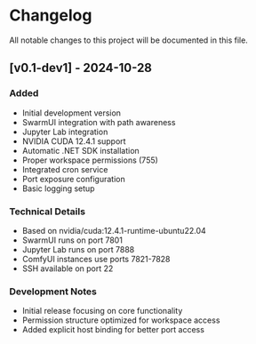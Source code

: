 # Changelog

All notable changes to this project will be documented in this file.

## [v0.1-dev1] - 2024-10-28

### Added
- Initial development version
- SwarmUI integration with path awareness
- Jupyter Lab integration
- NVIDIA CUDA 12.4.1 support
- Automatic .NET SDK installation
- Proper workspace permissions (755)
- Integrated cron service
- Port exposure configuration
- Basic logging setup

### Technical Details
- Based on nvidia/cuda:12.4.1-runtime-ubuntu22.04
- SwarmUI runs on port 7801
- Jupyter Lab runs on port 7888
- ComfyUI instances use ports 7821-7828
- SSH available on port 22

### Development Notes
- Initial release focusing on core functionality
- Permission structure optimized for workspace access
- Added explicit host binding for better port access
  